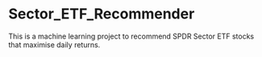 # Sector_ETF_Recommender
This is a machine learning project to recommend SPDR Sector ETF stocks that maximise daily returns. 
